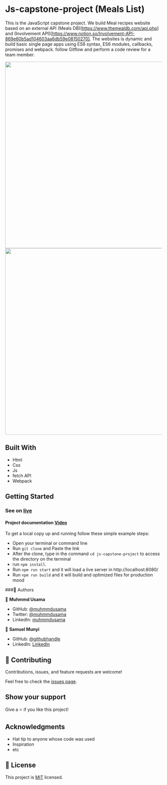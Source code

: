 # Js-capstone-project (Meals List)

This is the JavaScript capstone project. We build Meal recipes website based on an external API (Meals DB)[https://www.themealdb.com/api.php] and (Involvement API)[https://www.notion.so/Involvement-API-869e60b5ad104603aa6db59e08150270]. The websites is dynamic and build basic single page apps using ES6 syntax, ES6 modules, callbacks, promises and webpack. follow Gitflow and perform a code review for a team member.

<img src="https://raw.githubusercontent.com/devMunyi/js-capstone-project/comments-branch/snap-shots/01.png" width="600" />
<img src="https://raw.githubusercontent.com/devMunyi/js-capstone-project/comments-branch/snap-shots/02.png" width="600" />


## Built With

- Html
- Css
- Js
- fetch API
- Webpack
## Getting Started
### See on [live](https://devmunyi.github.io/js-capstone-project/)

#### Project documentation [Video](https://drive.google.com/file/d/1f-ysh5WFmlO_rOJ-hEUjCrJSskq0Q5fL/view?usp=sharing)

To get a local copy up and running follow these simple example steps:

- Open your terminal or command line
- Run `git clone` and Paste the link
- After the clone, type in the command `cd js-capstone-project` to access the directory on the terminal
- run `npm install`.
- Run `npm run start` and it will load a live server in http://localhost:8080/
- Run `npm run build` and it will build and optimized files for production mood

###👤 Authors

👤 **Muhmmd Usama** 
- GitHub: [@muhmmdusama](https://github.com/muhmmdusama)
- Twitter: [@muhmmdusama](https://twitter.com/muhmmdusama)
- LinkedIn: [muhmmdusama](https://linkedin.com/in/muhmmdusama)

👤 **Samuel Munyi**
- GitHub: [@githubhandle](https://github.com/devMunyi)
- LinkedIn: [LinkedIn](https://www.linkedin.com/in/samuel-munyi-01315b174/)


## 🤝 Contributing

Contributions, issues, and feature requests are welcome!

Feel free to check the [issues page](https://github.com/devMunyi/js-capstone-project/issues).

## Show your support

Give a ⭐️ if you like this project!

## Acknowledgments

- Hat tip to anyone whose code was used
- Inspiration
- etc

## 📝 License

This project is [MIT](./MIT.md) licensed.